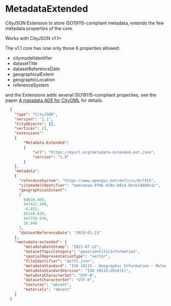 
# MetadataExtended

CityJSON Extension to store ISO19115-compliant metadata, extends the few metadata properties of the core.

Works with CityJSON v1.1+

The v1.1 core has now only those 6 properties allowed:

  - citymodelIdentifier
  - datasetTitle
  - datasetReferenceDate
  - geographicalExtent
  - geographicLocation
  - referenceSystem

and the Extensions adds several ISO19115-compliant properties, see the paper [A metadata ADE for CityGML](http://dx.doi.org/10.1186/s40965-018-0057-4) for details.


```json
  {
    "type": "CityJSON",
    "version": "1.1",
    "CityObjects": {},
    "vertices": [],
    "extensions":
    {
        "Metadata-Extended":
        {
            "url": "https://myurl.org/metadata-extended.ext.json",
            "version": "1.0"
        }        
    },
    "metadata":
    {
      "referenceSystem": "https://www.opengis.net/def/crs/0/7415",
      "citymodelIdentifier": "eaeceeaa-3f66-429a-b81d-bbc6140b8c1c",
      "geographicalExtent":
      [
        84616.468,
        447422.999,
        -0.452,
        85140.839,
        447750.636,
        16.846
      ],
      "datasetReferenceDate": "2019-01-13"
    },
    "+metadata-extended": {
        "metadataDateStamp": "2021-07-12",
        "datasetTopicCategory": "geoscientificInformation",
        "spatialRepresentationType": "vector",
        "fileIdentifier": "delft.json",
        "metadataStandard": "ISO 19115 - Geographic Information - Metadata",
        "metadataStandardVersion": "ISO 19115:2014(E)",
        "metadataCharacterSet": "UTF-8",
        "datasetCharacterSet": "UTF-8",
        "textures": "absent",
        "materials": "absent"
    }
  }
```
